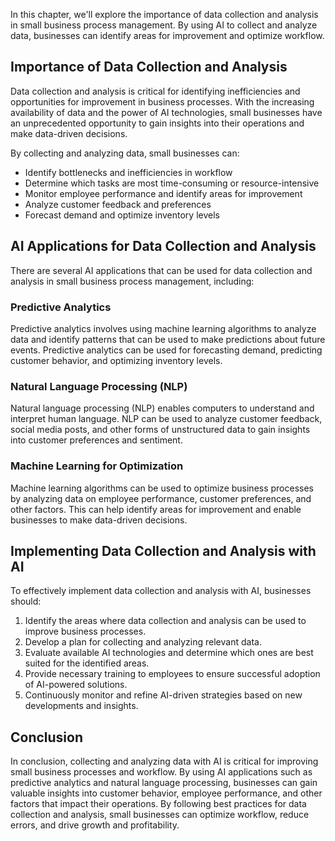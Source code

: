 
In this chapter, we'll explore the importance of data collection and analysis in small business process management. By using AI to collect and analyze data, businesses can identify areas for improvement and optimize workflow.

Importance of Data Collection and Analysis
------------------------------------------

Data collection and analysis is critical for identifying inefficiencies and opportunities for improvement in business processes. With the increasing availability of data and the power of AI technologies, small businesses have an unprecedented opportunity to gain insights into their operations and make data-driven decisions.

By collecting and analyzing data, small businesses can:

* Identify bottlenecks and inefficiencies in workflow
* Determine which tasks are most time-consuming or resource-intensive
* Monitor employee performance and identify areas for improvement
* Analyze customer feedback and preferences
* Forecast demand and optimize inventory levels

AI Applications for Data Collection and Analysis
------------------------------------------------

There are several AI applications that can be used for data collection and analysis in small business process management, including:

### Predictive Analytics

Predictive analytics involves using machine learning algorithms to analyze data and identify patterns that can be used to make predictions about future events. Predictive analytics can be used for forecasting demand, predicting customer behavior, and optimizing inventory levels.

### Natural Language Processing (NLP)

Natural language processing (NLP) enables computers to understand and interpret human language. NLP can be used to analyze customer feedback, social media posts, and other forms of unstructured data to gain insights into customer preferences and sentiment.

### Machine Learning for Optimization

Machine learning algorithms can be used to optimize business processes by analyzing data on employee performance, customer preferences, and other factors. This can help identify areas for improvement and enable businesses to make data-driven decisions.

Implementing Data Collection and Analysis with AI
-------------------------------------------------

To effectively implement data collection and analysis with AI, businesses should:

1. Identify the areas where data collection and analysis can be used to improve business processes.
2. Develop a plan for collecting and analyzing relevant data.
3. Evaluate available AI technologies and determine which ones are best suited for the identified areas.
4. Provide necessary training to employees to ensure successful adoption of AI-powered solutions.
5. Continuously monitor and refine AI-driven strategies based on new developments and insights.

Conclusion
----------

In conclusion, collecting and analyzing data with AI is critical for improving small business processes and workflow. By using AI applications such as predictive analytics and natural language processing, businesses can gain valuable insights into customer behavior, employee performance, and other factors that impact their operations. By following best practices for data collection and analysis, small businesses can optimize workflow, reduce errors, and drive growth and profitability.

